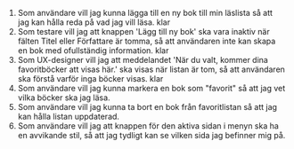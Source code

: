 1. Som användare vill jag kunna lägga till en ny bok till min läslista så att jag kan hålla reda på vad jag vill läsa. klar
2. Som testare vill jag att knappen 'Lägg till ny bok' ska vara inaktiv när fälten Titel eller Författare är tomma, så att användaren inte kan skapa en bok med ofullständig information. klar
3. Som UX-designer vill jag att meddelandet 'När du valt, kommer dina favoritböcker att visas här.' ska visas när listan är tom, så att användaren ska förstå varför inga böcker visas. klar
4. Som användare vill jag kunna markera en bok som "favorit" så att jag vet vilka böcker ska jag läsa. 
5. Som användare vill jag kunna ta bort en bok från favoritlistan så att jag kan hålla listan uppdaterad.
6. Som användare vill jag att knappen för den aktiva sidan i menyn ska ha en avvikande stil, så att jag tydligt kan se vilken sida jag befinner mig på.